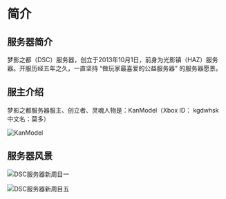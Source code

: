 # 简介

## 服务器简介

梦影之都（DSC）服务器，创立于2013年10月1日，前身为光影镇（HAZ）服务器。开服历经五年之久，一直坚持 “做玩家最喜爱的公益服务器” 的服务器愿景。

## 服主介绍

 梦影之都服务器服主、创立者、灵魂人物是：KanModel（Xbox ID： kgdwhsk 中文名：莫多） 

![KanModel](../.gitbook/assets/qq-tu-pian-20190221224333.jpg)

## 服务器风景

![DSC&#x670D;&#x52A1;&#x5668;&#x65B0;&#x5468;&#x76EE;&#x4E00;](../.gitbook/assets/qq-tu-pian-20190221194704.png)

![DSC&#x670D;&#x52A1;&#x5668;&#x65B0;&#x5468;&#x76EE;&#x4E94;](../.gitbook/assets/minecraft-2019_2_22-20_12_21.png)

